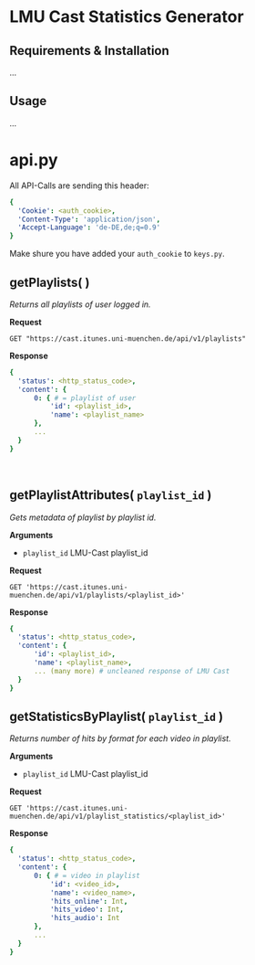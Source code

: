 # LMU Cast Statistics Generator

## Requirements & Installation
...

## Usage
...


# api.py
All API-Calls are sending this header:
```yaml
{
  'Cookie': <auth_cookie>,
  'Content-Type': 'application/json',
  'Accept-Language': 'de-DE,de;q=0.9'
}
```
Make shure you have added your `auth_cookie` to `keys.py`.
&nbsp;
&nbsp;
&nbsp;



## getPlaylists( )
_Returns all playlists of user logged in._

**Request**
```http
GET "https://cast.itunes.uni-muenchen.de/api/v1/playlists"
```

**Response**
```yaml
{
  'status': <http_status_code>,
  'content': {
      0: { # = playlist of user
          'id': <playlist_id>,
          'name': <playlist_name>
      },
      ...
  }
}
```
&nbsp;
&nbsp;
&nbsp;



## getPlaylistAttributes( `playlist_id` )
_Gets metadata of playlist by playlist id._

**Arguments**
- `playlist_id` LMU-Cast playlist_id

**Request**
```http
GET 'https://cast.itunes.uni-muenchen.de/api/v1/playlists/<playlist_id>'
```

**Response**
```yaml
{
  'status': <http_status_code>,
  'content': {
      'id': <playlist_id>,
      'name': <playlist_name>,
      ... (many more) # uncleaned response of LMU Cast
  }
}
```




## getStatisticsByPlaylist( `playlist_id` )
_Returns number of hits by format for each video in playlist._

**Arguments**
- `playlist_id` LMU-Cast playlist_id

**Request**
```http
GET 'https://cast.itunes.uni-muenchen.de/api/v1/playlist_statistics/<playlist_id>'
```

**Response**
```yaml
{
  'status': <http_status_code>,
  'content': {
      0: { # = video in playlist
          'id': <video_id>,
          'name': <video_name>,
          'hits_online': Int,
          'hits_video': Int,
          'hits_audio': Int
      },
      ...
  }
}
```
